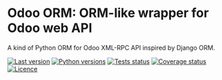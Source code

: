 # Odoo ORM: ORM-like wrapper for Odoo web API

A kind of Python ORM for Odoo XML-RPC API inspired by Django ORM.

[![Last version](https://img.shields.io/pypi/v/odoo-orm)](https://pypi.org/project/odoo-orm/)
[![Python versions](https://img.shields.io/pypi/pyversions/odoo-orm?color=orange)](https://pypi.org/project/odoo-orm/)
[![Tests status](https://github.com/mistiru/odoo-orm/actions/workflows/test.yml/badge.svg?branch=v2&event=push)](https://github.com/mistiru/odoo-orm/actions?query=workflow%3ATests+branch%3Av2+event%3Apush)
[![Coverage status](https://codecov.io/gh/mistiru/odoo-orm/branch/v2/graph/badge.svg?token=BQQHAZANS6)](https://codecov.io/gh/mistiru/odoo-orm/branch/v2)
[![Licence](https://img.shields.io/pypi/l/odoo-orm)](https://pypi.org/project/odoo-orm/)
